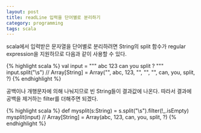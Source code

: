 ```yaml
---
layout: post
title: readLine 입력을 단어별로 분리하기
category: programming
tags: scala
---
```


scala에서 입력받은 문자열을 단어별로 분리하려면 String의 split 함수가 regular expression을 지원하므로 다음과 같이 사용할 수 있다.

{% highlight scala %}
val input = """ abc 123
   can you split ? """
input.split("\\s")
// Array[String] = Array("", abc, 123, "", "", "", can, you, split, ?)
{% endhighlight %}

공백이나 개행문자에 의해 나눠지므로 빈 String들이 결과값에 나온다. 따라서 결과에 공백을 제거하는 filter를 더해주면 되겠다.

{% highlight scala %}
def mysplit(s:String) = s.split("\\s").filter(!_.isEmpty)
mysplit(input)
// Array[String] = Array(abc, 123, can, you, split, ?)
{% endhighlight %}
